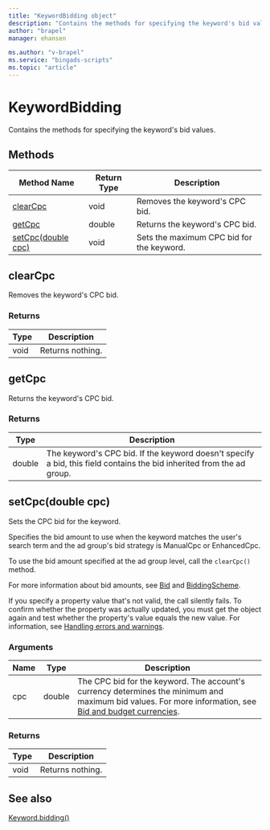 ```yaml
---
title: "KeywordBidding object"
description: "Contains the methods for specifying the keyword's bid values."
author: "brapel"
manager: ehansen

ms.author: "v-brapel"
ms.service: "bingads-scripts"
ms.topic: "article"
---
```


# KeywordBidding

Contains the methods for specifying the keyword's bid values.

## Methods

|Method Name|Return Type|Description|
|-|-|-
[clearCpc](#clearcpc)|void|Removes the keyword's CPC bid.
[getCpc](#getcpc)|double|Returns the keyword's CPC bid.
[setCpc(double cpc)](#setcpc~double-cpc~)|void|Sets the maximum CPC bid for the keyword.

## <a name="clearcpc"></a>clearCpc
Removes the keyword's CPC bid. 

### Returns

|Type|Description|
|-|-
void|Returns nothing.

## <a name="getcpc"></a>getCpc
Returns the keyword's CPC bid. 

### Returns

|Type|Description|
|-|-
double|The keyword's CPC bid. If the keyword doesn't specify a bid, this field contains the bid inherited from the ad group.

## <a name="setcpc~double-cpc~"></a>setCpc(double cpc)
Sets the CPC bid for the keyword. 

Specifies the bid amount to use when the keyword matches the user's search term and the ad group's bid strategy is ManualCpc or EnhancedCpc.

To use the bid amount specified at the ad group level, call the `clearCpc()` method.

For more information about bid amounts, see [Bid](/bingads/campaign-management-service/keyword#bid) and [BiddingScheme](/bingads/campaign-management-service/keyword#biddingscheme). 

If you specify a property value that's not valid, the call silently fails. To confirm whether the property was actually updated, you must get the object again and test whether the property's value equals the new value. For information, see [Handling errors and warnings](../concepts/errors-and-warnings.md).

### Arguments

|Name|Type|Description|
|-|-|-
cpc|double|The CPC bid for the keyword. The account's currency determines the minimum and maximum bid values. For more information, see [Bid and budget currencies](/bingads/guides/currencies#bidandbudget).

### Returns

|Type|Description|
|-|-
void|Returns nothing.



## See also

[Keyword.bidding()](Keyword.md#bidding)